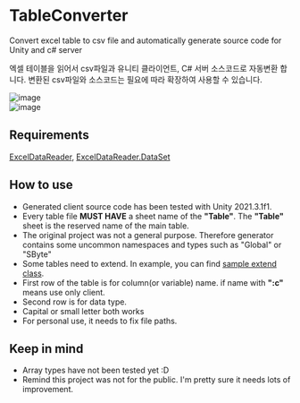 # TableConverter
Convert excel table to csv file and automatically generate source code for Unity and c# server  

엑셀 테이블을 읽어서 csv파일과 유니티 클라이언트, C# 서버 소스코드로 자동변환 합니다.
변환된 csv파일와 소스코드는 필요에 따라 확장하여 사용할 수 있습니다.

![image](https://user-images.githubusercontent.com/101116747/224537827-c577ecf3-17e8-4f14-a3db-19c650304902.png)  
![image](https://user-images.githubusercontent.com/101116747/224537858-5b969dff-693f-464d-98c6-ade8f278da51.png)  

## Requirements

[ExcelDataReader](https://github.com/ExcelDataReader/ExcelDataReader), [ExcelDataReader.DataSet](https://www.nuget.org/packages/ExcelDataReader.DataSet/)

## How to use

- Generated client source code has been tested with Unity 2021.3.1f1. 
- Every table file **MUST HAVE** a sheet name of the **"Table"**. The **"Table"** sheet is the reserved name of the main table.
- The original project was not a general purpose. Therefore generator contains some uncommon namespaces and types such as "Global" or "SByte"
- Some tables need to extend. In example, you can find [sample extend class](example/TableEx.cs).
- First row of the table is for column(or variable) name. if name with **":c"** means use only client.
- Second row is for data type.
- Capital or small letter both works
- For personal use, it needs to fix file paths.


## Keep in mind

- Array types have not been tested yet :D
- Remind this project was not for the public. I'm pretty sure it needs lots of improvement.
